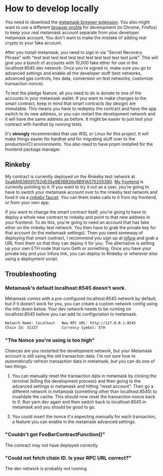 # How to develop locally

You need to download the [metamask browser extension](https://metamask.io/). You also might want to use a different [browser profile](https://youtu.be/Ik8-xn4DyCo?t=15) for development (in Chrome, Firefox) to keep your real metamask account separate from your developer metamask account. You don't want to make the mistake of adding real crypto to your fake account.

After you install metamask, you need to sign in via "Secret Recovery Phrase" with "test test test test test test test test test test test junk". This will give you a bunch of accounts with 10,000 fake ether for use in the localhost:8545 dev network. Once you're signed in, make sure you go to advanced settings and enable all the developer stuff (test networks, advanced gas controls, hex data, conversion on test networks, customize transaction nonce). 

To test the pledge feature, all you need to do is donate to one of the accounts in your metamask wallet. If you want to make changes to the smart contract, keep in mind that smart contracts (by design) are immutable. This means you have to redeploy the contract and have the app switch to its new address, or you can restart the development network and it will have the same address as before. It might be easier to just test your contract with hardhat by running tests.

It's **strongly** recommended that use WSL or Linux for this project. It will make things easier for hardhat and for migrating stuff over to the production/CI environments. You also need to have pnpm installed for the frontend package manager.

## Rinkeby 

My contract is currently deployed on the Rinkeby test network at [0xa6Af639091752d535e9B3B826e9B91A575205390](https://rinkeby.etherscan.io/address/0xa6Af639091752d535e9B3B826e9B91A575205390). [My frontend](https://lucid-roentgen-95db25.netlify.app/) is currently pointing to it. If you want to try it out as a user, you're going to have to switch your metamask account over to the rinkeby test network and fund it via a [rinkeby faucet](https://faucets.chain.link/rinkeby). You can them make calls to it from my frontend, or from your own app.

If you want to change the smart contract itself, you're going to have to deploy a whole new contract to rinkeby and point to that new address in your frontend. To do this, you're going to need an account that has fake ether on the rinkeby test network. You then have to grab the private key for that account (in the metamask settings). Then you need someway of deploying that smart contract, I recommend you sign up at [infura](https://www.infura.io/) and grab a URL from them so that they can deploy it for you. The alternative is setting up your own ETH node that runs Geth or something. Once you have your private key and your Infura link, you can deploy to Rinkeby or wherever else using a deployment script. 

## Troubleshooting 

### Metamask's default localhost:8545 doesn't work.

Metamask comes with a pre-configured localhost:8545 network by default, but if it doesn't work for you, you can create a custom network config using the info down below. Your dev network needs to be running on localhost:8545 before you can add its configuration to metamask.

```bash
Network Name: localhost   New RPC URL: http://127.0.0.1:8545
Chain Id: 31337           Currency Symbol: ETH
```

### "The Nonce you're using is too high"

Chances are you restarted the development network, but your Metamask account is still using the old transaction data. 
I'm not sure how to _automatically_ refresh transaction data in metamask, but you can do one of two things.

1. You can manually reset the transaction data in metamask by closing the terminal (killing the development process) and then going to the advanced settings in metamask and hitting "reset account". Then go a different network in metamask (something other than localhost:8545) to invalidate the cache. This should now reset the transaction nonce back to 0. Run yarn dev again and then switch back to localhost:8545 in metamask and you should be good to go.

2. You could insert the nonce it's expecting manually for each transaction, a feature you can enable in the metamask advanced settings.

### "Couldn't get FooBarContractFunction()"

The contract may not have deployed correctly

### "Could not fetch chain ID. Is your RPC URL correct?"

The dev network is probably not running
